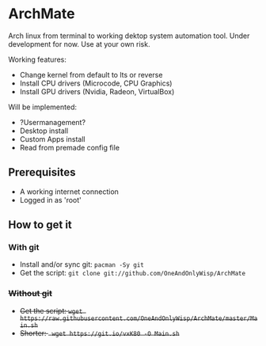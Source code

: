 # ArchMate
Arch linux from terminal to working dektop system automation tool.
Under development for now. Use at your own risk.

Working features:
- Change kernel from default to lts or reverse
- Install CPU drivers (Microcode, CPU Graphics)
- Install GPU drivers (Nvidia, Radeon, VirtualBox)

Will be implemented:
- ?Usermanagement?
- Desktop install
- Custom Apps install
- Read from premade config file

## Prerequisites

- A working internet connection
- Logged in as 'root'

## How to get it
### With git
- Install and/or sync git: `pacman -Sy git`
- Get the script: `git clone git://github.com/OneAndOnlyWisp/ArchMate`

### ~~Without git~~
- ~~Get the script: ` wget https://raw.githubusercontent.com/OneAndOnlyWisp/ArchMate/master/Main.sh `~~
- ~~Shorter: ` wget https://git.io/vxK80 -O Main.sh`~~
